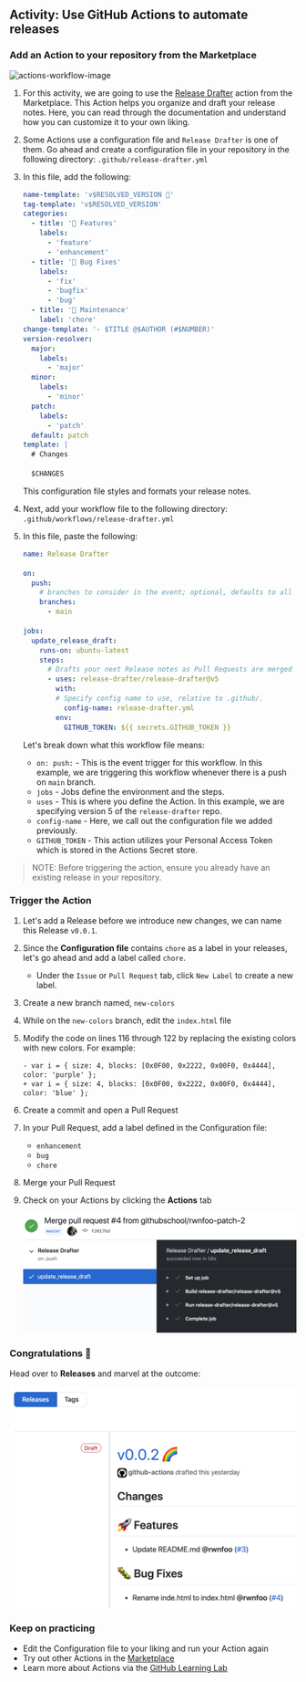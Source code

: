 ## Activity: Use GitHub Actions to automate releases

### Add an Action to your repository from the Marketplace

![actions-workflow-image](https://user-images.githubusercontent.com/6351798/82076100-8b096480-969a-11ea-95bc-ad25920867d9.png)

1. For this activity, we are going to use the [Release Drafter](https://github.com/marketplace/actions/release-drafter) action from the Marketplace. This Action helps you organize and draft your release notes. Here, you can read through the documentation and understand how you can customize it to your own liking.
1. Some Actions use a configuration file and `Release Drafter` is one of them. Go ahead and create a configuration file in your repository in the following directory: `.github/release-drafter.yml`
1. In this file, add the following:

   ```yml
   name-template: 'v$RESOLVED_VERSION 🌈'
   tag-template: 'v$RESOLVED_VERSION'
   categories:
     - title: '🚀 Features'
       labels:
         - 'feature'
         - 'enhancement'
     - title: '🐛 Bug Fixes'
       labels:
         - 'fix'
         - 'bugfix'
         - 'bug'
     - title: '🧰 Maintenance'
       label: 'chore'
   change-template: '- $TITLE @$AUTHOR (#$NUMBER)'
   version-resolver:
     major:
       labels:
         - 'major'
     minor:
       labels:
         - 'minor'
     patch:
       labels:
         - 'patch'
     default: patch
   template: |
     # Changes

     $CHANGES
   ```

   This configuration file styles and formats your release notes.

1. Next, add your workflow file to the following directory: `.github/workflows/release-drafter.yml`
1. In this file, paste the following:

   ```yml
   name: Release Drafter

   on:
     push:
       # branches to consider in the event; optional, defaults to all
       branches:
         - main

   jobs:
     update_release_draft:
       runs-on: ubuntu-latest
       steps:
         # Drafts your next Release notes as Pull Requests are merged into ${{ branches }} from above.
         - uses: release-drafter/release-drafter@v5
           with:
           # Specify config name to use, relative to .github/.
             config-name: release-drafter.yml
           env:
             GITHUB_TOKEN: ${{ secrets.GITHUB_TOKEN }}
   ```

   Let's break down what this workflow file means:
   - `on: push:` - This is the event trigger for this workflow. In this example, we are triggering this workflow whenever there is a push on `main` branch.
   - `jobs` - Jobs define the environment and the steps.
   - `uses` - This is where you define the Action. In this example, we are specifying version 5 of the `release-drafter` repo.
   - `config-name` - Here, we call out the configuration file we added previously.
   - `GITHUB_TOKEN` - This action utilizes your Personal Access Token which is stored in the Actions Secret store.

> NOTE: Before triggering the action, ensure you already have an existing release in your repository.

### Trigger the Action

1. Let's add a Release before we introduce new changes, we can name this Release `v0.0.1`.
1. Since the **Configuration file** contains `chore` as a label in your releases, let's go ahead and add a label called `chore`.
    - Under the `Issue` or `Pull Request` tab, click `New Label` to create a new label.
1. Create a new branch named, `new-colors`
1. While on the `new-colors` branch, edit the `index.html` file
1. Modify the code on lines 116 through 122 by replacing the existing colors with new colors. For example:

   ```git
   - var i = { size: 4, blocks: [0x0F00, 0x2222, 0x00F0, 0x4444], color: 'purple' };
   + var i = { size: 4, blocks: [0x0F00, 0x2222, 0x00F0, 0x4444], color: 'blue' };
   ```

1. Create a commit and open a Pull Request
1. In your Pull Request, add a label defined in the Configuration file:
    - `enhancement`
    - `bug`
    - `chore`
1. Merge your Pull Request
1. Check on your Actions by clicking the **Actions** tab

   ![actions-run](img/actions-run.png)

### Congratulations 🎉

Head over to **Releases** and marvel at the outcome:

![release](img/release-actions.png ':size=600')

### Keep on practicing

- Edit the Configuration file to your liking and run your Action again
- Try out other Actions in the [Marketplace](https://github.com/marketplace?type=actions)
- Learn more about Actions via the [GitHub Learning Lab](https://lab.github.com/search?q=actions)
